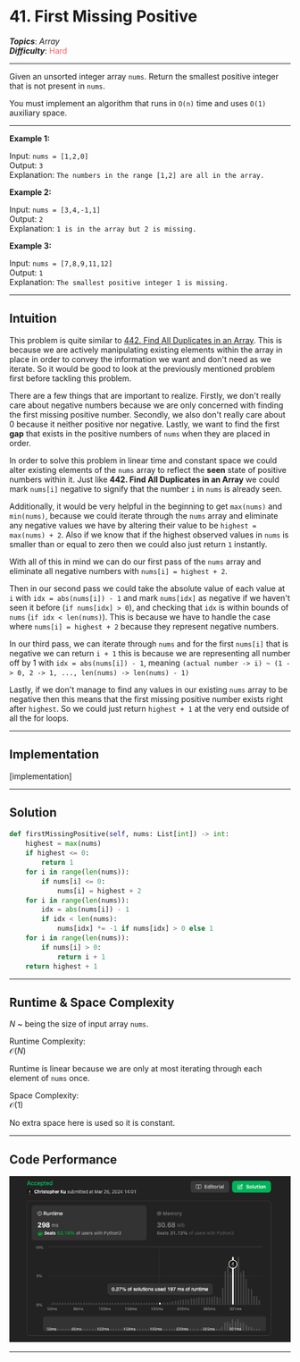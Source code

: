 # 41. First Missing Positive
***Topics***: *Array*  
***Difficulty***: <span style="color: #f8615c;">Hard</span>
<!-- green: #46c6c2, yellow: #fac31d, red: #f8615c-->
---
Given an unsorted integer array `nums`. Return the smallest positive integer that is not present in `nums`.

You must implement an algorithm that runs in `O(n)` time and uses `O(1)` auxiliary space.

---
**Example 1:**  

Input: `nums = [1,2,0]`  
Output: `3`  
Explanation: `The numbers in the range [1,2] are all in the array.`  

**Example 2:**  

Input: `nums = [3,4,-1,1]`  
Output: `2`  
Explanation: `1 is in the array but 2 is missing.`  

**Example 3:**  

Input: `nums = [7,8,9,11,12]`  
Output: `1`  
Explanation: `The smallest positive integer 1 is missing.`  

---
## Intuition
This problem is quite similar to [442. Find All Duplicates in an Array](./lc-442.md). This is because we are actively manipulating existing elements within the array in place in order to convey the information we want and don't need as we iterate. So it would be good to look at the previously mentioned problem first before tackling this problem.

There are a few things that are important to realize. Firstly, we don't really care about negative numbers because we are only concerned with finding the first missing positive number. Secondly, we also don't really care about 0 because it neither positive nor negative. Lastly, we want to find the first **gap** that exists in the positive numbers of `nums` when they are placed in order.

In order to solve this problem in linear time and constant space we could alter existing elements of the `nums` array to reflect the **seen** state of positive numbers within it. Just like **442. Find All Duplicates in an Array** we could mark `nums[i]` negative to signify that the number `i` in `nums` is already seen.

Additionally, it would be very helpful in the beginning to get `max(nums)` and `min(nums)`, because we could iterate through the `nums` array and eliminate any negative values we have by altering their value to be `highest = max(nums) + 2`. Also if we know that if the highest observed values in `nums` is smaller than or equal to zero then we could also just return `1` instantly.

With all of this in mind we can do our first pass of the `nums` array and eliminate all negative numbers with `nums[i] = highest + 2`.

Then in our second pass we could take the absolute value of each value at `i` with `idx = abs(nums[i]) - 1` and mark `nums[idx]` as negative if we haven't seen it before (`if nums[idx] > 0`), and checking that `idx` is within bounds of `nums` (`if idx < len(nums)`). This is because we have to handle the case where `nums[i] = highest + 2` because they represent negative numbers.

In our third pass, we can iterate through `nums` and for the first `nums[i]` that is negative we can return `i + 1` this is because we are representing all number off by 1 with `idx = abs(nums[i]) - 1`, meaning `(actual number -> i) ~ (1 -> 0, 2 -> 1, ..., len(nums) -> len(nums) - 1)`

Lastly, if we don't manage to find any values in our existing `nums` array to be negative then this means that the first missing positive number exists right after `highest`. So we could just return `highest + 1` at the very end outside of all the for loops.


---
## Implementation
[implementation]

---
## Solution
```python
def firstMissingPositive(self, nums: List[int]) -> int:
    highest = max(nums)
    if highest <= 0:
        return 1
    for i in range(len(nums)):
        if nums[i] <= 0:
            nums[i] = highest + 2
    for i in range(len(nums)):
        idx = abs(nums[i]) - 1
        if idx < len(nums):
            nums[idx] *= -1 if nums[idx] > 0 else 1
    for i in range(len(nums)):
        if nums[i] > 0:
            return i + 1
    return highest + 1
```
---
## Runtime & Space Complexity
$N$ ~ being the size of input array `nums`.  

Runtime Complexity:  
$\mathcal{O}(N)$

Runtime is linear because we are only at most iterating through each element of `nums` once.

Space Complexity:  
$\mathcal{O}(1)$

No extra space here is used so it is constant.

---
## Code Performance
![41 code performance](../y_resources/code-performances/lc-41.png)

---